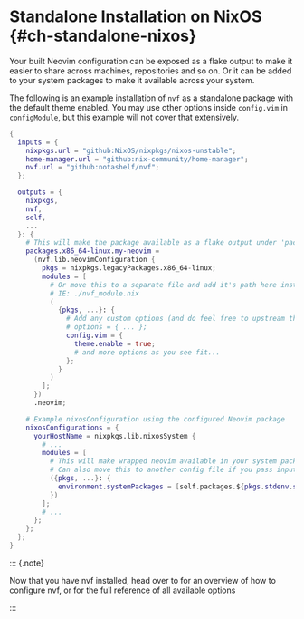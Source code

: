 # Standalone Installation on NixOS {#ch-standalone-nixos}

Your built Neovim configuration can be exposed as a flake output to make it
easier to share across machines, repositories and so on. Or it can be added to
your system packages to make it available across your system.

The following is an example installation of `nvf` as a standalone package with
the default theme enabled. You may use other options inside `config.vim` in
`configModule`, but this example will not cover that extensively.

```nix
{
  inputs = {
    nixpkgs.url = "github:NixOS/nixpkgs/nixos-unstable";
    home-manager.url = "github:nix-community/home-manager";
    nvf.url = "github:notashelf/nvf";
  };

  outputs = {
    nixpkgs,
    nvf,
    self,
    ...
  }: {
    # This will make the package available as a flake output under 'packages'
    packages.x86_64-linux.my-neovim =
      (nvf.lib.neovimConfiguration {
        pkgs = nixpkgs.legacyPackages.x86_64-linux;
        modules = [
          # Or move this to a separate file and add it's path here instead
          # IE: ./nvf_module.nix
          (
            {pkgs, ...}: {
              # Add any custom options (and do feel free to upstream them!)
              # options = { ... };
              config.vim = {
                theme.enable = true;
                # and more options as you see fit...
              };
            }
          )
        ];
      })
      .neovim;

    # Example nixosConfiguration using the configured Neovim package
    nixosConfigurations = {
      yourHostName = nixpkgs.lib.nixosSystem {
        # ...
        modules = [
          # This will make wrapped neovim available in your system packages
          # Can also move this to another config file if you pass inputs/self around with specialArgs
          ({pkgs, ...}: {
            environment.systemPackages = [self.packages.${pkgs.stdenv.system}.neovim];
          })
        ];
        # ...
      };
    };
  };
}
```

::: {.note}

Now that you have nvf installed, head over to [](#ch-configuring) for an
overview of how to configure nvf, or [](#ch-options) for the full reference of
all available options

:::
